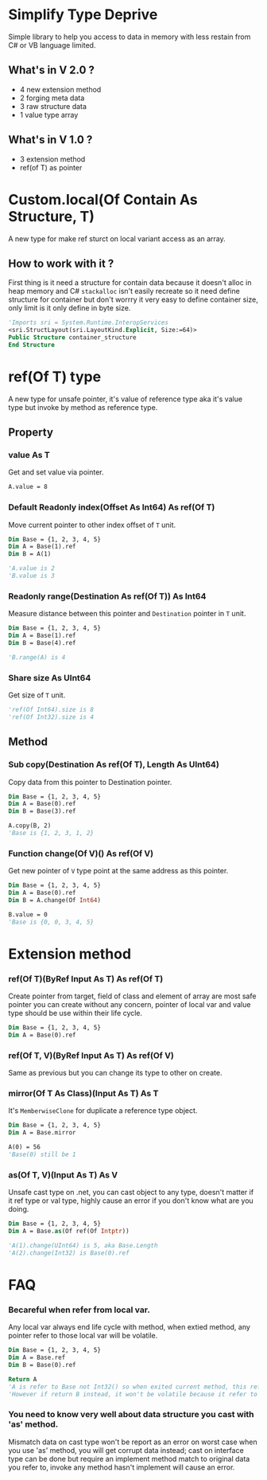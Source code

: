 # Simplify Type Deprive
Simple library to help you access to data in memory with less restain from C# or VB language limited.

## What's in V 2.0 ?
- 4 new extension method
- 2 forging meta data
- 3 raw structure data
- 1 value type array

## What's in V 1.0 ?
- 3 extension method
- ref(of T) as pointer

# Custom.local(Of Contain As Structure, T)
A new type for make ref sturct on local variant access as an array.

## How to work with it ?
First thing is it need a structure for contain data because it doesn't alloc in heap memory and C# `stackalloc` isn't easily recreate so it need define structure for container but don't worrry it very easy to define container size, only limit is it only define in byte size.

```vb
'Imports sri = System.Runtime.InteropServices
<sri.StructLayout(sri.LayoutKind.Explicit, Size:=64)>
Public Structure container_structure
End Structure
```

# ref(Of T) type
A new type for unsafe pointer, it's value of reference type aka it's value type but invoke by method as reference type.

## Property
### value As T
Get and set value via pointer.
```vb
A.value = 8
```

### Default Readonly index(Offset As Int64) As ref(Of T)
Move current pointer to other index offset of `T` unit.
```vb
Dim Base = {1, 2, 3, 4, 5}
Dim A = Base(1).ref
Dim B = A(1)

'A.value is 2
'B.value is 3
```

### Readonly range(Destination As ref(Of T)) As Int64
Measure distance between this pointer and `Destination` pointer in `T` unit.
```vb
Dim Base = {1, 2, 3, 4, 5}
Dim A = Base(1).ref
Dim B = Base(4).ref

'B.range(A) is 4
```

### Share size As UInt64
Get size of `T` unit.
```vb
'ref(Of Int64).size is 8
'ref(Of Int32).size is 4
```

## Method
### Sub copy(Destination As ref(Of T), Length As UInt64)
Copy data from this pointer to Destination pointer.
```vb
Dim Base = {1, 2, 3, 4, 5}
Dim A = Base(0).ref
Dim B = Base(3).ref

A.copy(B, 2)
'Base is {1, 2, 3, 1, 2}
```

### Function change(Of V)() As ref(Of V)
Get new pointer of `V` type point at the same address as this pointer.
```vb
Dim Base = {1, 2, 3, 4, 5}
Dim A = Base(0).ref
Dim B = A.change(Of Int64)

B.value = 0
'Base is {0, 0, 3, 4, 5}
```

# Extension method
### ref(Of T)(ByRef Input As T) As ref(Of T)
Create pointer from target, field of class and element of array are most safe pointer you can create without any concern, pointer of local var and value type should be use within their life cycle.
```vb
Dim Base = {1, 2, 3, 4, 5}
Dim A = Base(0).ref
```
### ref(Of T, V)(ByRef Input As T) As ref(Of V)
Same as previous but you can change its type to other on create.

### mirror(Of T As Class)(Input As T) As T
It's `MemberwiseClone` for duplicate a reference type object.
```vb
Dim Base = {1, 2, 3, 4, 5}
Dim A = Base.mirror

A(0) = 56
'Base(0) still be 1
```

### as(Of T, V)(Input As T) As V
Unsafe cast type on .net, you can cast object to any type, doesn't matter if it ref type or val type, highly cause an error if you don't know what are you doing.
```vb
Dim Base = {1, 2, 3, 4, 5}
Dim A = Base.as(Of ref(Of Intptr))

'A(1).change(UInt64) is 5, aka Base.Length
'A(2).change(Int32) is Base(0).ref
```

# FAQ
### Becareful when refer from local var.
Any local var always end life cycle with method, when extied method, any pointer refer to those local var will be volatile.
```vb
Dim Base = {1, 2, 3, 4, 5}
Dim A = Base.ref
Dim B = Base(0).ref

Return A
'A is refer to Base not Int32() so when exited current method, this refer going to be volatile soon.
'However if return B instead, it won't be volatile because it refer to a part of Int32().
```

### You need to know very well about data structure you cast with 'as' method.
Mismatch data on cast type won't be report as an error on worst case when you use 'as' method, you will get corrupt data instead; cast on interface type can be done but require an implement method match to original data you refer to, invoke any method hasn't implement will cause an error.

